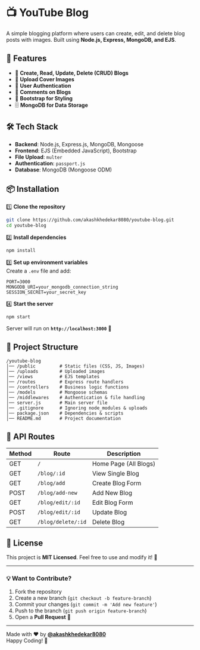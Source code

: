 # 📺 YouTube Blog

A simple blogging platform where users can create, edit, and delete blog posts with images. Built using **Node.js, Express, MongoDB, and EJS**.

## 🚀 Features

- 📝 **Create, Read, Update, Delete (CRUD) Blogs**
- 📸 **Upload Cover Images**
- 👥 **User Authentication**
- 💬 **Comments on Blogs**
- 🎨 **Bootstrap for Styling**
- 🗄 **MongoDB for Data Storage**

## 🛠 Tech Stack

- **Backend**: Node.js, Express.js, MongoDB, Mongoose
- **Frontend**: EJS (Embedded JavaScript), Bootstrap
- **File Upload**: `multer`
- **Authentication**: `passport.js`
- **Database**: MongoDB (Mongoose ODM)

## 📦 Installation

1️⃣ **Clone the repository**

```sh
git clone https://github.com/akashkhedekar8080/youtube-blog.git
cd youtube-blog
```

2️⃣ **Install dependencies**

```sh
npm install
```

3️⃣ **Set up environment variables**  
Create a `.env` file and add:

```env
PORT=3000
MONGODB_URI=your_mongodb_connection_string
SESSION_SECRET=your_secret_key
```

4️⃣ **Start the server**

```sh
npm start
```

Server will run on **`http://localhost:3000`** 🚀

## 📂 Project Structure

```
/youtube-blog
│── /public         # Static files (CSS, JS, Images)
│── /uploads        # Uploaded images
│── /views          # EJS templates
│── /routes         # Express route handlers
│── /controllers    # Business logic functions
│── /models         # Mongoose schemas
│── /middlewares    # Authentication & file handling
│── server.js       # Main server file
│── .gitignore      # Ignoring node_modules & uploads
│── package.json    # Dependencies & scripts
│── README.md       # Project documentation
```

## 🔗 API Routes

| Method | Route              | Description           |
| ------ | ------------------ | --------------------- |
| GET    | `/`                | Home Page (All Blogs) |
| GET    | `/blog/:id`        | View Single Blog      |
| GET    | `/blog/add`        | Create Blog Form      |
| POST   | `/blog/add-new`    | Add New Blog          |
| GET    | `/blog/edit/:id`   | Edit Blog Form        |
| POST   | `/blog/edit/:id`   | Update Blog           |
| GET    | `/blog/delete/:id` | Delete Blog           |

## 📜 License

This project is **MIT Licensed**. Feel free to use and modify it! 🚀

---

### 💡 Want to Contribute?

1. Fork the repository
2. Create a new branch (`git checkout -b feature-branch`)
3. Commit your changes (`git commit -m 'Add new feature'`)
4. Push to the branch (`git push origin feature-branch`)
5. Open a **Pull Request** 🎉

---

Made with ❤️ by **[@akashkhedekar8080](https://github.com/akashkhedekar8080)**  
Happy Coding! 🚀
